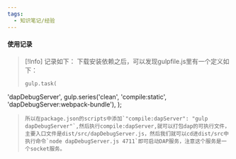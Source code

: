 ```yaml
---
tags:
  - 知识笔记/经验
---
```

#### 使用记录

>[!Info] 记录如下：
>下载安装依赖之后，可以发现gulpfile.js里有一个定义如下：
>```
>gulp.task(
  'dapDebugServer',
   gulp.series('clean', 'compile:static', 'dapDebugServer:webpack-bundle'),
);
>```
>所以在package.json的scripts中添加`"compile:dapServer": "gulp dapDebugServer"`,然后执行compile:dapServer,就可以打包dap的可执行文件，主要入口文件是dist/src/dapDebugServer.js，然后我们就可以cd进dist/src中执行命令`node dapDebugServer.js 4711`即可启动DAP服务，注意这个服务是一个socket服务。

